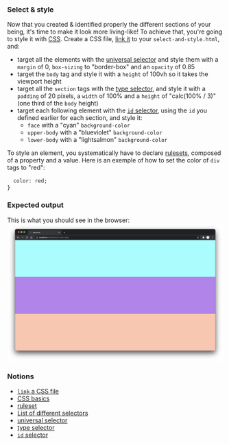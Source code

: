 ### Select & style

Now that you created & identified properly the different sections of your being, it's time to make it look more living-like! To achieve that, you're going to style it with [CSS](https://developer.mozilla.org/en-US/docs/Web/CSS).
Create a CSS file, [link it](https://developer.mozilla.org/en-US/docs/Web/HTML/Element/link#including_a_stylesheet) to your `select-and-style.html`, and:

- target all the elements with the [universal selector](https://developer.mozilla.org/en-US/docs/Web/CSS/Universal_selectors) and style them with a `margin` of 0, `box-sizing` to "border-box" and an `opacity` of 0.85
- target the `body` tag and style it with a `height` of 100vh so it takes the viewport height
- target all the `section` tags with the [type selector](https://developer.mozilla.org/en-US/docs/Web/CSS/Type_selectors), and style it with a `padding` of 20 pixels, a `width` of 100% and a `height` of "calc(100% / 3)" (one third of the `body` height)
- target each following element with the [`id` selector](https://developer.mozilla.org/en-US/docs/Web/CSS/ID_selectors), using the `id` you defined earlier for each section, and style it:
  - `face` with a "cyan" `background-color`
  - `upper-body` with a "blueviolet" `background-color`
  - `lower-body` with a "lightsalmon" `background-color`

To style an element, you systematically have to declare [rulesets](https://developer.mozilla.org/en-US/docs/Learn/Getting_started_with_the_web/CSS_basics#anatomy_of_a_css_ruleset), composed of a property and a value.
Here is an exemple of how to set the color of `div` tags to "red":

```div {
  color: red;
}
```

### Expected output

This is what you should see in the browser:
![](select-and-style.png)

### Notions

- [`link` a CSS file](https://developer.mozilla.org/en-US/docs/Web/HTML/Element/link#including_a_stylesheet)
- [CSS basics](https://developer.mozilla.org/en-US/docs/Learn/Getting_started_with_the_web/CSS_basics)
- [ruleset](https://developer.mozilla.org/en-US/docs/Learn/Getting_started_with_the_web/CSS_basics#anatomy_of_a_css_ruleset)
- [List of different selectors](https://developer.mozilla.org/en-US/docs/Learn/Getting_started_with_the_web/CSS_basics#different_types_of_selectors)
- [universal selector](https://developer.mozilla.org/en-US/docs/Web/CSS/Universal_selectors)
- [type selector](https://developer.mozilla.org/en-US/docs/Web/CSS/Type_selectors)
- [`id` selector](https://developer.mozilla.org/en-US/docs/Web/CSS/ID_selectors)
